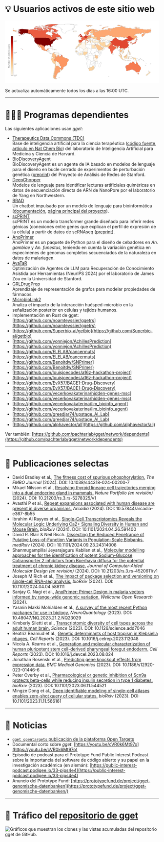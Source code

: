# 💡 Usuarios activos de este sitio web

[![Mapa de calor en forma de mapa mundial que muestra el número de usuarios activos del sitio web de gget por país.](https://github.com/lauraluebbert/lauraluebbert/raw/main/gget_user_map.png)](https://github.com/lauraluebbert/lauraluebbert)

Se actualiza automáticamente todos los días a las 16:00 UTC.
___

# 🧑‍🤝‍🧑 Programas dependientes
Las siguientes aplicaciones usan *gget*:
- [Therapeutics Data Commons (TDC)](https://tdcommons.ai/)  
  Base de inteligencia artificial para la ciencia terapéutica ([código fuente](https://github.com/mims-harvard/TDC), [artículo en Nat Chem Bio](https://www.nature.com/articles/s41589-022-01131-2)) del laboratorio de Inteligencia Artificial para Medicina y Ciencia de Harvard.
- [BioDiscoveryAgent](https://github.com/snap-stanford/BioDiscoveryAgent)  
  BioDiscoveryAgent es un agente de IA basado en modelos de lenguaje para el diseño en bucle cerrado de experimentos de perturbación genética ([preprint](https://arxiv.org/abs/2405.17631)) del Proyecto de Análisis de Redes de Stanford.
- [DeepChopper](https://ylab-hi.github.io/DeepChopper/)  
  Modelos de lenguaje para identificar lecturas artificiales quiméricas en datos de secuenciación directa de ARN de NanoPore por el laboratorio de Yang en Northwestern.
- [BRAD](https://github.com/Jpickard1/BRAD)  
  Un chatbot impulsado por un modelo de lenguaje para bioinformática ([documentación](https://brad-bioinformatics-retrieval-augmented-data.readthedocs.io/en/latest/index.html), [página principal del proyecto](https://brad-bioinformatics-retrieval-augmented-data.readthedocs.io/_/downloads/en/latest/pdf/)).
- [scPRINT](https://www.jkobject.com/scPRINT/)  
  scPRINT es un modelo transformer grande diseñado para inferir redes génicas (conexiones entre genes que explican el perfil de expresión de la célula) a partir de datos de scRNAseq ([preprint](https://www.biorxiv.org/content/10.1101/2024.07.29.605556v1)).
- [AnoPrimer](https://sanjaynagi.github.io/AnoPrimer/landing-page.html)  
  AnoPrimer es un paquete de Python para el diseño de cebadores en *An. gambiae* y *An. funestus*, teniendo en cuenta la variación genética en especímenes de genomas completos secuenciados de la naturaleza en datos de malariagen.
- [AvaTaR](https://github.com/zou-group/avatar)  
  Optimización de Agentes de LLM para Recuperación de Conocimiento Asistida por Herramientas (NeurIPS 2024) por el laboratorio de James Zou en la Universidad de Stanford.
- [GRLDrugProp](https://github.com/Madscba/GRLDrugProp)  
  Aprendizaje de representación de grafos para modelar propiedades de fármacos.
- [MicrobioLink2](https://github.com/korcsmarosgroup/MicrobioLink2)  
  Analiza el impacto de la interacción huésped-microbio en la señalización posterior en células y tejidos humanos.  
- Implementación en Rust de gget: [https://github.com/noamteyssier/ggetrs](https://github.com/noamteyssier/ggetrs)
- [https://github.com/Superbio-ai/getbio](https://github.com/Superbio-ai/getbio)
- [https://github.com/yonniejon/AchillesPrediction](https://github.com/yonniejon/AchillesPrediction)
- [https://github.com/ELELAB/cancermuts](https://github.com/ELELAB/cancermuts)
- [https://github.com/Benoitdw/SNPrimer](https://github.com/Benoitdw/SNPrimer)
- [https://github.com/louisjoecodes/a16z-hackathon-project](https://github.com/louisjoecodes/a16z-hackathon-project)
- [https://github.com/EvX57/BACE1-Drug-Discovery](https://github.com/EvX57/BACE1-Drug-Discovery)
- [https://github.com/vecerkovakaterina/hidden-genes-msc](https://github.com/vecerkovakaterina/hidden-genes-msc)
- [https://github.com/vecerkovakaterina/llm_bioinfo_agent](https://github.com/vecerkovakaterina/llm_bioinfo_agent)
- [https://github.com/greedjar74/upstage_AI_Lab](https://github.com/greedjar74/upstage_AI_Lab)
- [https://github.com/alphavector/all](https://github.com/alphavector/all)

Ver también: [https://github.com/pachterlab/gget/network/dependents](https://github.com/pachterlab/gget/network/dependents)

___

# 📃 Publicaciones selectas
- David Bradley et al., [The fitness cost of spurious phosphorylation.](https://doi.org/10.1038/s44318-024-00200-7) *The EMBO Journal* (2024). DOI: 10.1038/s44318-024-00200-7
- Mikael Nilsson et al., [Resolving thyroid lineage cell trajectories merging into a dual endocrine gland in mammals.](https://doi.org/10.21203/rs.3.rs-5278325/v1) *Nature Portfolio (en revisión)* (2024). DOI: 10.21203/rs.3.rs-5278325/v1
- Avasthi P et al., [Repeat expansions associated with human disease are present in diverse organisms.](https://doi.org/10.57844/arcadia-e367-8b55) *Arcadia* (2024). DOI: 10.57844/arcadia-e367-8b55
- Ibrahim Al Rayyes et al., [Single-Cell Transcriptomics Reveals the Molecular Logic Underlying Ca2+ Signaling Diversity in Human and Mouse Brain.](https://doi.org/10.1101/2024.04.26.591400) *bioRxiv* (2024). DOI: 10.1101/2024.04.26.591400
- David R. Blair & Neil Risch. [Dissecting the Reduced Penetrance of Putative Loss-of-Function Variants in Population-Scale Biobanks.](https://doi.org/10.1101/2024.09.23.24314008) *medRxiv* (2024). DOI: 10.1101/2024.09.23.24314008
- Shanmugampillai Jeyarajaguru Kabilan et al., [Molecular modelling approaches for the identification of potent Sodium-Glucose Cotransporter 2 inhibitors from Boerhavia diffusa for the potential treatment of chronic kidney disease.](https://doi.org/10.21203/rs.3.rs-4520611/v1) *Journal of Computer-Aided Molecular Design (en revisión)* (2024). DOI: 10.21203/rs.3.rs-4520611/v1
- Joseph M Rich et al., [The impact of package selection and versioning on single-cell RNA-seq analysis.](https://pmc.ncbi.nlm.nih.gov/articles/PMC11014608/#:~:text=10.1101/2024.04.04.588111) *bioRxiv* (2024). DOI: 10.1101/2024.04.04.588111
- Sanjay C. Nagi et al., [AnoPrimer: Primer Design in malaria vectors informed by range-wide genomic variation.](https://wellcomeopenresearch.org/articles/9-255/v1) *Wellcome Open Research* (2024).
- Yasmin Makki Mohialden et al., [A survey of the most recent Python packages for use in biology.](http://dx.doi.org/10.48047/NQ.2023.21.2.NQ23029) *NeuroQuantology* (2023). DOI: 10.48047/NQ.2023.21.2.NQ23029 
- Kimberly Siletti et al., [Transcriptomic diversity of cell types across the adult human brain.](https://doi.org/10.1126/science.add7046) *Science* (2023). DOI: 10.1126/science.add7046
- Beatriz Beamud et al., [Genetic determinants of host tropism in Klebsiella phages.](https://doi.org/10.1016/j.celrep.2023.112048) *Cell Reports* (2023). DOI: 10.1016/j.celrep.2023.112048
- Nicola A. Kearns et al., [Generation and molecular characterization of human pluripotent stem cell-derived pharyngeal foregut endoderm.](https://doi.org/10.1016/j.devcel.2023.08.024) *Cell Reports* (2023). DOI: 10.1016/j.devcel.2023.08.024
- Jonathan Rosenski et al., [Predicting gene knockout effects from expression data.](https://link.springer.com/article/10.1186/s12920-023-01446-6) *BMC Medical Genomics* (2023). DOI: 10.1186/s12920-023-01446-6
- Peter Overby et al., [Pharmacological or genetic inhibition of Scn9a protects beta-cells while reducing insulin secretion in type 1 diabetes.](https://doi.org/10.1101/2023.06.11.544521) *bioRxiv* (2023). DOI: 10.1101/2023.06.11.544521
- Mingze Dong et al., [Deep identifiable modeling of single-cell atlases enables zero-shot query of cellular states.](https://doi.org/10.1101/2023.11.11.566161) *bioRxiv* (2023). DOI: 10.1101/2023.11.11.566161

___

# 📰 Noticias
- [`gget opentargets` publicación de la plataforma Open Targets](https://blog.opentargets.org/case-study-gget/)
- Documental corto sobre *gget*: [https://youtu.be/cVR0k6Mt97o](https://youtu.be/cVR0k6Mt97o)
- Episodio de podcast para el Prototype Fund Public Interest Podcast sobre la importancia del software de código abierto y su papel en la investigación académica (en alemán): [https://public-interest-podcast.podigee.io/33-pips4e4](https://public-interest-podcast.podigee.io/33-pips4e4)
- Anuncio del Prototype Fund: [https://prototypefund.de/project/gget-genomische-datenbanken](https://prototypefund.de/project/gget-genomische-datenbanken/)

___

# 🚂 Tráfico del [repositorio de gget](https://github.com/pachterlab/gget/)
![Gráficos que muestran los clones y las vistas acumuladas del repositorio gget de GitHub.](https://raw.githubusercontent.com/pachterlab/gget/traffic/plots/gget_cumulative_clones_views.png)
